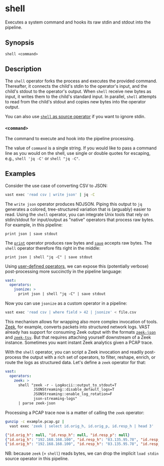 # shell

Executes a system command and hooks its raw stdin and stdout into the pipeline.

## Synopsis

```
shell <command>
```

## Description

The `shell` operator forks the process and executes the provided command.
Thereafter, it connects the child's stdin to the operator's input, and the
child's stdout to the operator's output. When `shell` receive new bytes as
input, it writes them to the child's standard input. In parallel, `shell`
attempts to read from the child's stdout and copies new bytes into the operator
output.

You can also use [`shell` as source operator](../sources/shell.md) if you want
to ignore stdin.

### `<command>`

The command to execute and hook into the pipeline processing.

The value of `command` is a single string. If you would like to pass a command
line as you would on the shell, use single or double quotes for escaping, e.g.,
`shell 'jq -C'` or `shell "jq -C"`.

## Examples

Consider the use case of converting CSV to JSON:

```bash
vast exec 'read csv | write json' | jq -C
```

The `write json` operator produces NDJSON. Piping this output to `jq` generates a
colored, tree-structured variation that is (arguably) easier to read. Using the
`shell` operator, you can integrate Unix tools that rely on
stdin/stdout for input/output as "native" operators that process raw bytes. For
example, in this pipeline:

```
print json | save stdout
```

The [`print`](../transformations/print.md) operator produces raw bytes and
[`save`](../sinks/save.md) accepts raw bytes. The `shell` operator therefore
fits right in the middle:

```
print json | shell "jq -C" | save stdout
```

Using [user-defined operators](../user-defined.md), we can expose this
(potentially verbose) post-processing more succinctly in the pipeline language:

```yaml {0} title="vast.yaml"
vast:
  operators:
    jsonize: >
      print json | shell "jq -C" | save stdout
```

Now you can use `jsonize` as a custom operator in a pipeline:

```bash
vast exec 'read csv | where field > 42 | jsonize' < file.csv
```

This mechanism allows for wrapping also more complex invocation of tools.
[Zeek](https://zeek.org), for example, converts packets into structured network
logs. VAST already has support for consuming Zeek output with the formats
[`zeek-json`](../formats/zeek-json.md) and [`zeek-tsv`](../formats/zeek-tsv.md).
But that requires attaching yourself downstream of a Zeek instance. Sometimes
you want instant Zeek analytics given a PCAP trace.

With the `shell` operator, you can script a Zeek invocation and readily
post-process the output with a rich set of operators, to filter, reshape,
enrich, or route the logs as structured data. Let's define a `zeek` operator for
that:

```yaml {0} title="vast.yaml"
vast:
  operators:
    zeek: >
      shell "zeek -r - LogAscii::output_to_stdout=T
             JSONStreaming::disable_default_logs=T
             JSONStreaming::enable_log_rotation=F
             json-streaming-logs"
      | parse zeek-json
```

Processing a PCAP trace now is a matter of calling the `zeek` operator:

```bash
gunzip -c example.pcap.gz |
  vast exec 'zeek | select id.orig_h, id.orig_p, id.resp_h | head 3'
```

```json
{"id.orig_h": null, "id.resp_h": null, "id.resp_p": null}
{"id.orig_h": "192.168.168.100", "id.resp_h": "83.135.95.78", "id.resp_p": 0}
{"id.orig_h": "192.168.168.100", "id.resp_h": "83.135.95.78", "id.resp_p": 22}
```

NB: because `zeek` (= `shell`) reads bytes, we can drop the implicit `load
stdin` source operator in this pipeline.
